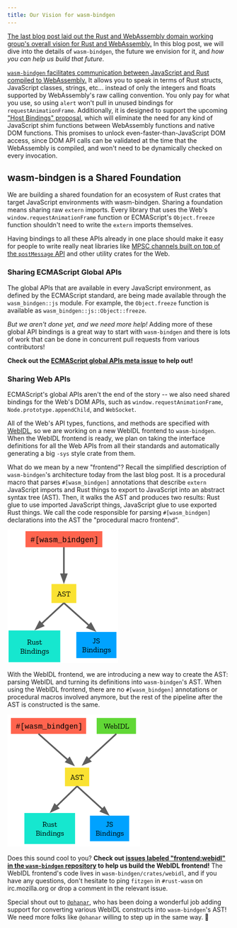 ```yaml
---
title: Our Vision for wasm-bindgen
---
```


[The last blog post laid out the Rust and WebAssembly domain working group's
overall vision for Rust and WebAssembly.][vision-rust-wasm] In this blog post,
we will dive into the details of `wasm-bindgen`, the future we envision for it,
and *how you can help us build that future*.

[`wasm-bindgen` facilitates communication between JavaScript and Rust compiled
to WebAssembly.][wasm-bindgen] It allows you to speak in terms of Rust structs,
JavaScript classes, strings, etc... instead of only the integers and floats
supported by WebAssembly's raw calling convention. You only pay for what you
use, so using `alert` won't pull in unused bindings for `requestAnimationFrame`.
Additionally, it is designed to support the upcoming ["Host Bindings"
proposal][host-bindings], which will eliminate the need for any kind of
JavaScript shim functions between WebAssembly functions and native DOM
functions. This promises to unlock even-faster-than-JavaScript DOM access, since
DOM API calls can be validated at the time that the WebAssembly is compiled, and
won't need to be dynamically checked on every invocation.

## wasm-bindgen is a Shared Foundation

We are building a shared foundation for an ecosystem of Rust crates that target
JavaScript environments with wasm-bindgen. Sharing a foundation means sharing
raw `extern` imports. Every library that uses the Web's
`window.requestAnimationFrame` function or ECMAScript's `Object.freeze` function
shouldn't need to write the `extern` imports themselves.

Having bindings to all these APIs already in one place should make it easy for
people to write really neat libraries like [MPSC channels built on top of the
`postMessage` API][mpsc] and other utility crates for the Web.

[mpsc]: https://github.com/rustwasm/team/issues/163

### Sharing ECMAScript Global APIs

The global APIs that are available in every JavaScript environment, as defined
by the ECMAScript standard, are being made available through the
`wasm_bindgen::js` module. For example, the `Object.freeze` function is
available as `wasm_bindgen::js::Object::freeze`.

*But we aren't done yet, and we need more help!* Adding more of these global API
bindings is a great way to start with `wasm-bindgen` and there is lots of work
that can be done in concurrent pull requests from various contributors!

**Check out the [ECMAScript global APIs meta issue][js-globals] to help out!**

### Sharing Web APIs

ECMAScript's global APIs aren't the end of the story -- we also need shared
bindings for the Web's DOM APIs, such as `window.requestAnimationFrame`,
`Node.prototype.appendChild`, and `WebSocket`.

All of the Web's API types, functions, and methods are specified with
[WebIDL][webidl], so we are working on a new WebIDL frontend to
`wasm-bindgen`. When the WebIDL frontend is ready, we plan on taking the
interface definitions for all the Web APIs from all their standards and
automatically generating a big `-sys` style crate from them.

What do we mean by a new "frontend"? Recall the simplified description of
`wasm-bindgen`'s architecture today from the last blog post. It is a procedural
macro that parses `#[wasm_bindgen]` annotations that describe `extern`
JavaScript imports and Rust things to export to JavaScript into an abstract
syntax tree (AST). Then, it walks the AST and produces two results: Rust glue to
use imported JavaScript things, JavaScript glue to use exported Rust things. We
call the code responsible for parsing `#[wasm_bindgen]` declarations into the
AST the "procedural macro frontend".

<style>
img {
  max-height: 300px;
  max-width: 300px;
}
</style>

[![wasm-bindgen's current architecture](/images/wasm-bindgen-architecture-current.png)](/images/wasm-bindgen-architecture-current.png)

With the WebIDL frontend, we are introducing a new way to create the AST:
parsing WebIDL and turning its definitions into `wasm-bindgen`'s AST. When using
the WebIDL frontend, there are no `#[wasm_bindgen]` annotations or procedural
macros involved anymore, but the rest of the pipeline after the AST is
constructed is the same.

[![wasm-bindgen's new architecture with a WebIDL frontend](/images/new-wasm-bindgen-architecture.png)](/images/new-wasm-bindgen-architecture.png)

Does this sound cool to you? **Check out [issues labeled "frontend:webidl" in
the `wasm-bindgen` repository][webidl-issues] to help us build the WebIDL
frontend!** The WebIDL frontend's code lives in `wasm-bindgen/crates/webidl`,
and if you have any questions, don't hesitate to ping `fitzgen` in `#rust-wasm`
on irc.mozilla.org or drop a comment in the relevant issue.

Special shout out to [`@ohanar`][ohanar], who has been doing a wonderful job
adding support for converting various WebIDL constructs into `wasm-bindgen`'s
AST! We need more folks like `@ohanar` willing to step up in the same way. 🙏

[ohanar]: https://github.com/ohanar
[vision-rust-wasm]: https://rustwasm.github.io/2018/06/25/vision-for-rust-and-wasm.html
[host-bindings]: https://github.com/WebAssembly/host-bindings/blob/master/proposals/host-bindings/Overview.md
[wasm-bindgen]: https://github.com/rustwasm/wasm-bindgen
[readme]: https://github.com/rustwasm/wasm-bindgen/blob/master/README.md
[design]: https://github.com/rustwasm/wasm-bindgen/blob/master/DESIGN.md
[contributing]: https://github.com/rustwasm/wasm-bindgen/blob/master/CONTRIBUTING.md
[webidl-issues]: https://github.com/rustwasm/wasm-bindgen/issues?q=is%3Aissue+is%3Aopen+label%3Afrontend%3Awebidl
[more-types]: https://github.com/rustwasm/wasm-bindgen/issues?q=is%3Aissue+is%3Aopen+label%3Amore-types
[typescript-issues]: https://github.com/rustwasm/wasm-bindgen/issues?q=is%3Aissue+is%3Aopen+label%3Afrontend%3Atypescript
[js-globals]: https://github.com/rustwasm/wasm-bindgen/issues/275
[webidl]: https://heycam.github.io/webidl/
